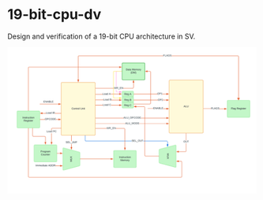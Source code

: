 # 19-bit-cpu-dv
Design and verification of a 19-bit CPU architecture in SV.

!["Block diagram"](block_diagram.png)